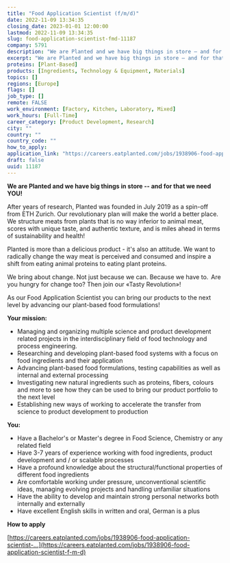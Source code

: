 ```yaml
---
title: "Food Application Scientist (f/m/d)"
date: 2022-11-09 13:34:35
closing_date: 2023-01-01 12:00:00
lastmod: 2022-11-09 13:34:35
slug: food-application-scientist-fmd-11187
company: 5791
description: "We are Planted and we have big things in store – and for that we need YOU!After years of research, Planted was founded in July 2019 as a spin-off from ETH Zurich. Our revolutionary plan will make the world a better place. We structure meats from plants that is no way inferior to animal meat, scores with unique taste, and authentic texture, and is miles ahead in terms of sustainability and health!"
excerpt: "We are Planted and we have big things in store – and for that we need YOU!After years of research, Planted was founded in July 2019 as a spin-off from ETH Zurich. Our revolutionary plan will make the world a better place. We structure meats from plants that is no way inferior to animal meat, scores with unique taste, and authentic texture, and is miles ahead in terms of sustainability and health!"
proteins: [Plant-Based]
products: [Ingredients, Technology & Equipment, Materials]
topics: []
regions: [Europe]
flags: []
job_type: []
remote: FALSE
work_environment: [Factory, Kitchen, Laboratory, Mixed]
work_hours: [Full-Time]
career_category: [Product Development, Research]
city: ""
country: ""
country_code: ""
how_to_apply: 
application_link: "https://careers.eatplanted.com/jobs/1938906-food-application-scientist-f-m-d"
draft: false
uuid: 11187
---
```

**We are Planted and we have big things in store -- and for that we need
YOU!**

After years of research, Planted was founded in July 2019 as a spin-off
from ETH Zurich. Our revolutionary plan will make the world a better
place. We structure meats from plants that is no way inferior to animal
meat, scores with unique taste, and authentic texture, and is miles
ahead in terms of sustainability and health!

Planted is more than a delicious product - it\'s also an attitude. We
want to radically change the way meat is perceived and consumed and
inspire a shift from eating animal proteins to eating plant proteins.

We bring about change. Not just because we can. Because we have to.  Are
you hungry for change too? Then join our «Tasty Revolution»!

As our Food Application Scientist you can bring our products to the next
level by advancing our plant-based food formulations!

**Your mission:**

-   Managing and organizing multiple science and product development
    related projects in the interdisciplinary field of food technology
    and process engineering.
-   Researching and developing plant-based food systems with a focus on
    food ingredients and their application
-   Advancing plant-based food formulations, testing capabilities as
    well as internal and external processing
-   Investigating new natural ingredients such as proteins, fibers,
    colours and more to see how they can be used to bring our product
    portfolio to the next level
-   Establishing new ways of working to accelerate the transfer from
    science to product development to production

**You:**

-   Have a Bachelor\'s or Master\'s degree in Food Science, Chemistry or
    any related field
-   Have 3-7 years of experience working with food ingredients, product
    development and / or scalable processes
-   Have a profound knowledge about the structural/functional properties
    of different food ingredients
-   Are comfortable working under pressure, unconventional scientific
    ideas, managing evolving projects and handling unfamiliar situations
-   Have the ability to develop and maintain strong personal networks
    both internally and externally
-   Have excellent English skills in written and oral, German is a plus


**How to apply**


[https://careers.eatplanted.com/jobs/1938906-food-application-scientist-...](https://careers.eatplanted.com/jobs/1938906-food-application-scientist-f-m-d)
